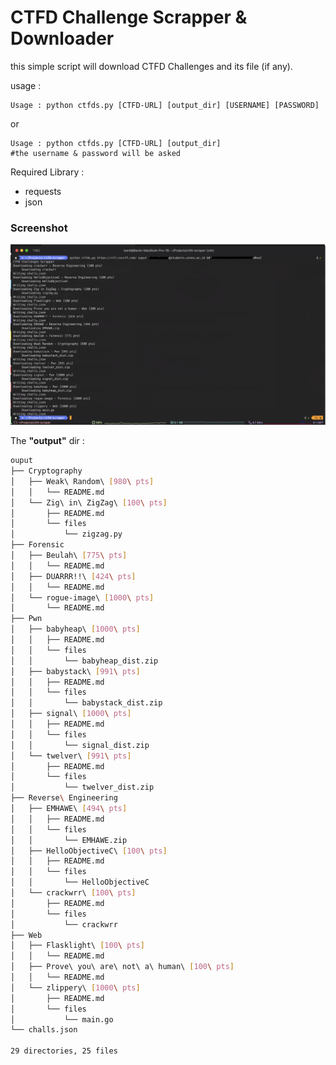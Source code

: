 # CTFD Challenge Scrapper & Downloader

this simple script will download CTFD Challenges and its file (if any).

usage : 

    Usage : python ctfds.py [CTFD-URL] [output_dir] [USERNAME] [PASSWORD]

or

    Usage : python ctfds.py [CTFD-URL] [output_dir]
    #the username & password will be asked

Required Library : 

* requests
* json
 
### Screenshot
![Screenshot](./screenshot.png)

The __"output"__ dir : 
```bash
ouput
├── Cryptography
│   ├── Weak\ Random\ [980\ pts]
│   │   └── README.md
│   └── Zig\ in\ ZigZag\ [100\ pts]
│       ├── README.md
│       └── files
│           └── zigzag.py
├── Forensic
│   ├── Beulah\ [775\ pts]
│   │   └── README.md
│   ├── DUARRR!!\ [424\ pts]
│   │   └── README.md
│   └── rogue-image\ [1000\ pts]
│       └── README.md
├── Pwn
│   ├── babyheap\ [1000\ pts]
│   │   ├── README.md
│   │   └── files
│   │       └── babyheap_dist.zip
│   ├── babystack\ [991\ pts]
│   │   ├── README.md
│   │   └── files
│   │       └── babystack_dist.zip
│   ├── signal\ [1000\ pts]
│   │   ├── README.md
│   │   └── files
│   │       └── signal_dist.zip
│   └── twelver\ [991\ pts]
│       ├── README.md
│       └── files
│           └── twelver_dist.zip
├── Reverse\ Engineering
│   ├── EMHAWE\ [494\ pts]
│   │   ├── README.md
│   │   └── files
│   │       └── EMHAWE.zip
│   ├── HelloObjectiveC\ [100\ pts]
│   │   ├── README.md
│   │   └── files
│   │       └── HelloObjectiveC
│   └── crackwrr\ [100\ pts]
│       ├── README.md
│       └── files
│           └── crackwrr
├── Web
│   ├── Flasklight\ [100\ pts]
│   │   └── README.md
│   ├── Prove\ you\ are\ not\ a\ human\ [100\ pts]
│   │   └── README.md
│   └── zlippery\ [1000\ pts]
│       ├── README.md
│       └── files
│           └── main.go
└── challs.json

29 directories, 25 files
```
